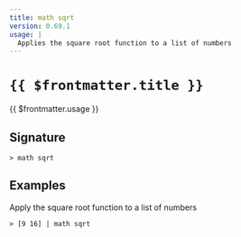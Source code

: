 ```yaml
---
title: math sqrt
version: 0.69.1
usage: |
  Applies the square root function to a list of numbers
---
```


# <code>{{ $frontmatter.title }}</code>

<div style='white-space: pre-wrap;'>{{ $frontmatter.usage }}</div>

## Signature

```> math sqrt ```

## Examples

Apply the square root function to a list of numbers
```shell
> [9 16] | math sqrt
```
